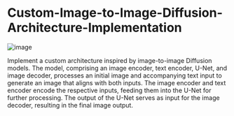 # Custom-Image-to-Image-Diffusion-Architecture-Implementation

![image](https://github.com/aminebkk/Custom-Image-to-Image-Diffusion-Architecture-Implementation/assets/68397537/2dbead31-f0d3-4c7a-82b0-6c1c049e35e9)


 Implement a custom architecture inspired by image-to-image Diffusion models. The model, comprising an image encoder, text encoder, U-Net, and image decoder, processes an initial image and accompanying text input to generate an image that aligns with both inputs. The image encoder and text encoder encode the respective inputs, feeding them into the U-Net for further processing. The output of the U-Net serves as input for the image decoder, resulting in the final image output.

